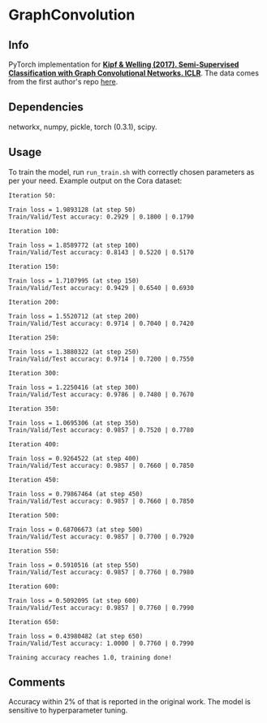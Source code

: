 # GraphConvolution

## Info

PyTorch implementation for [**Kipf & Welling (2017). Semi-Supervised Classification with Graph Convolutional Networks. ICLR**](http://arxiv.org/abs/1609.02907). The data comes from the first author's repo [here](https://github.com/tkipf/gcn/tree/master/gcn/data).

## Dependencies

networkx, numpy, pickle, torch (0.3.1), scipy.

## Usage

To train the model, run `run_train.sh` with correctly chosen parameters as per your need.
Example output on the Cora dataset:
```
Iteration 50:

Train loss = 1.9893128 (at step 50)
Train/Valid/Test accuracy: 0.2929 | 0.1800 | 0.1790

Iteration 100:

Train loss = 1.8589772 (at step 100)
Train/Valid/Test accuracy: 0.8143 | 0.5220 | 0.5170

Iteration 150:

Train loss = 1.7107995 (at step 150)
Train/Valid/Test accuracy: 0.9429 | 0.6540 | 0.6930

Iteration 200:

Train loss = 1.5520712 (at step 200)
Train/Valid/Test accuracy: 0.9714 | 0.7040 | 0.7420

Iteration 250:

Train loss = 1.3880322 (at step 250)
Train/Valid/Test accuracy: 0.9714 | 0.7200 | 0.7550

Iteration 300:

Train loss = 1.2250416 (at step 300)
Train/Valid/Test accuracy: 0.9786 | 0.7480 | 0.7670

Iteration 350:

Train loss = 1.0695306 (at step 350)
Train/Valid/Test accuracy: 0.9857 | 0.7520 | 0.7780

Iteration 400:

Train loss = 0.9264522 (at step 400)
Train/Valid/Test accuracy: 0.9857 | 0.7660 | 0.7850

Iteration 450:

Train loss = 0.79867464 (at step 450)
Train/Valid/Test accuracy: 0.9857 | 0.7660 | 0.7850

Iteration 500:

Train loss = 0.68706673 (at step 500)
Train/Valid/Test accuracy: 0.9857 | 0.7700 | 0.7920

Iteration 550:

Train loss = 0.5910516 (at step 550)
Train/Valid/Test accuracy: 0.9857 | 0.7760 | 0.7980

Iteration 600:

Train loss = 0.5092095 (at step 600)
Train/Valid/Test accuracy: 0.9857 | 0.7760 | 0.7990

Iteration 650:

Train loss = 0.43980482 (at step 650)
Train/Valid/Test accuracy: 1.0000 | 0.7760 | 0.7990

Training accuracy reaches 1.0, training done!
```

## Comments

Accuracy within 2% of that is reported in the original work. The model is sensitive to hyperparameter tuning. 
